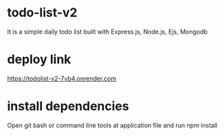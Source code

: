 # todo-list-v2
 It is a simple daily todo list built with Express.js, Node.js, Ejs, Mongodb

# deploy link
https://todolist-v2-7vb4.onrender.com

# install dependencies
Open git bash or command line tools at application file and run npm install

